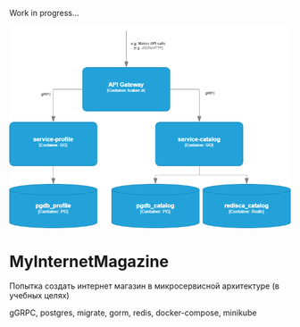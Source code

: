 Work in progress...

![MyInternetMagazine](MyInternetMagazine.png)

# MyInternetMagazine

Попытка создать интернет магазин в микросервисной архитектуре (в учебных целях)

gGRPC, postgres, migrate, gorm, redis, docker-compose, minikube

